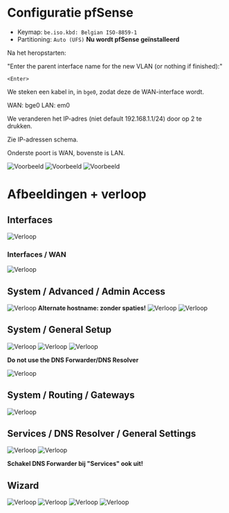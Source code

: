 # Configuratie pfSense

- Keymap: `be.iso.kbd: Belgian ISO-8859-1`
- Partitioning: `Auto (UFS)`
**Nu wordt pfSense geïnstalleerd**


Na het heropstarten:

"Enter the parent interface name for the new VLAN (or nothing if finished):"

`<Enter>`

We steken een kabel in, in `bge0`, zodat deze de WAN-interface wordt.

WAN: bge0
LAN: em0


We veranderen het IP-adres (niet default 192.168.1.1/24) door op 2 te drukken.

Zie IP-adressen schema.

Onderste poort is WAN, bovenste is LAN.

![Voorbeeld](img/1.jpg)
![Voorbeeld](img/2.jpg)
![Voorbeeld](img/3.jpg)

# Afbeeldingen + verloop

## Interfaces

![Verloop](img/extra/1.PNG)

### Interfaces / WAN

![Verloop](img/extra/5.PNG)

## System / Advanced / Admin Access

![Verloop](img/extra/2.PNG)
**Alternate hostname: zonder spaties!**
![Verloop](img/extra/2.1.PNG)
![Verloop](img/extra/2.2.PNG)

## System / General Setup

![Verloop](img/extra/3.PNG)
![Verloop](img/extra/3.1.PNG)
![Verloop](img/extra/3.2.PNG)

**Do not use the DNS Forwarder/DNS Resolver**

![Verloop](img/extra/3.3.PNG)

## System / Routing / Gateways

![Verloop](img/extra/4.PNG)

## Services / DNS Resolver / General Settings

![Verloop](img/extra/6.PNG)
![Verloop](img/extra/6.1.PNG)


**Schakel DNS Forwarder bij "Services" ook uit!**

## Wizard

![Verloop](img/extra/wiz1.PNG)
![Verloop](img/extra/wiz2.PNG)
![Verloop](img/extra/wiz3.PNG)
![Verloop](img/extra/wiz4.PNG)